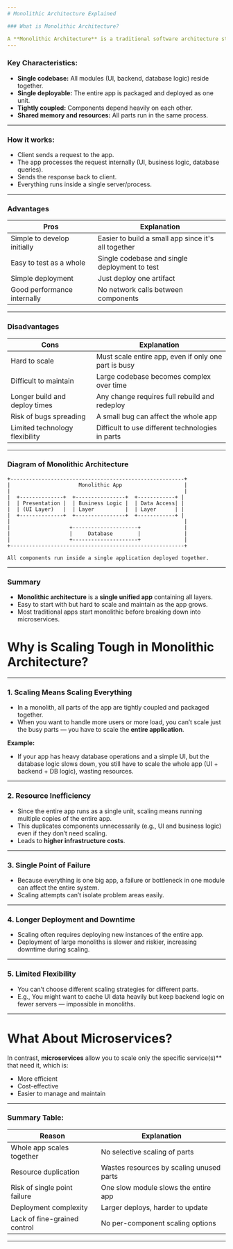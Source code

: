 ```yaml
---
# Monolithic Architecture Explained

### What is Monolithic Architecture?

A **Monolithic Architecture** is a traditional software architecture style where all the components of an application are built as a **single unified unit**. This means the entire application — user interface, business logic, data access, and database integration — is bundled into one codebase and deployed as a single executable or process.
---
```


### Key Characteristics:

- **Single codebase:** All modules (UI, backend, database logic) reside together.
- **Single deployable:** The entire app is packaged and deployed as one unit.
- **Tightly coupled:** Components depend heavily on each other.
- **Shared memory and resources:** All parts run in the same process.

---

### How it works:

- Client sends a request to the app.
- The app processes the request internally (UI, business logic, database queries).
- Sends the response back to client.
- Everything runs inside a single server/process.

---

### Advantages

| Pros                        | Explanation                                         |
| --------------------------- | --------------------------------------------------- |
| Simple to develop initially | Easier to build a small app since it's all together |
| Easy to test as a whole     | Single codebase and single deployment to test       |
| Simple deployment           | Just deploy one artifact                            |
| Good performance internally | No network calls between components                 |

---

### Disadvantages

| Cons                           | Explanation                                          |
| ------------------------------ | ---------------------------------------------------- |
| Hard to scale                  | Must scale entire app, even if only one part is busy |
| Difficult to maintain          | Large codebase becomes complex over time             |
| Longer build and deploy times  | Any change requires full rebuild and redeploy        |
| Risk of bugs spreading         | A small bug can affect the whole app                 |
| Limited technology flexibility | Difficult to use different technologies in parts     |

---

### Diagram of Monolithic Architecture

```
+--------------------------------------------------------+
|                      Monolithic App                    |
|                                                        |
|  +--------------+  +----------------+  +------------+ |
|  | Presentation |  | Business Logic |  | Data Access| |
|  | (UI Layer)   |  | Layer          |  | Layer      | |
|  +--------------+  +----------------+  +------------+ |
|                                                        |
|                   +---------------------+              |
|                   |     Database        |              |
|                   +---------------------+              |
+--------------------------------------------------------+

All components run inside a single application deployed together.
```

---

### Summary

- **Monolithic architecture** is a **single unified app** containing all layers.
- Easy to start with but hard to scale and maintain as the app grows.
- Most traditional apps start monolithic before breaking down into microservices.

# Why is Scaling Tough in Monolithic Architecture?

---

### 1. **Scaling Means Scaling Everything**

- In a monolith, all parts of the app are tightly coupled and packaged together.
- When you want to handle more users or more load, you can’t scale just the busy parts — you have to scale the **entire application**.

**Example:**

- If your app has heavy database operations and a simple UI, but the database logic slows down, you still have to scale the whole app (UI + backend + DB logic), wasting resources.

---

### 2. **Resource Inefficiency**

- Since the entire app runs as a single unit, scaling means running multiple copies of the entire app.
- This duplicates components unnecessarily (e.g., UI and business logic) even if they don’t need scaling.
- Leads to **higher infrastructure costs**.

---

### 3. **Single Point of Failure**

- Because everything is one big app, a failure or bottleneck in one module can affect the entire system.
- Scaling attempts can’t isolate problem areas easily.

---

### 4. **Longer Deployment and Downtime**

- Scaling often requires deploying new instances of the entire app.
- Deployment of large monoliths is slower and riskier, increasing downtime during scaling.

---

### 5. **Limited Flexibility**

- You can’t choose different scaling strategies for different parts.
- E.g., You might want to cache UI data heavily but keep backend logic on fewer servers — impossible in monoliths.

---

# What About Microservices?

In contrast, **microservices** allow you to scale only the specific service(s)\*\* that need it, which is:

- More efficient
- Cost-effective
- Easier to manage and maintain

---

### Summary Table:

| Reason                       | Explanation                              |
| ---------------------------- | ---------------------------------------- |
| Whole app scales together    | No selective scaling of parts            |
| Resource duplication         | Wastes resources by scaling unused parts |
| Risk of single point failure | One slow module slows the entire app     |
| Deployment complexity        | Larger deploys, harder to update         |
| Lack of fine-grained control | No per-component scaling options         |

---
